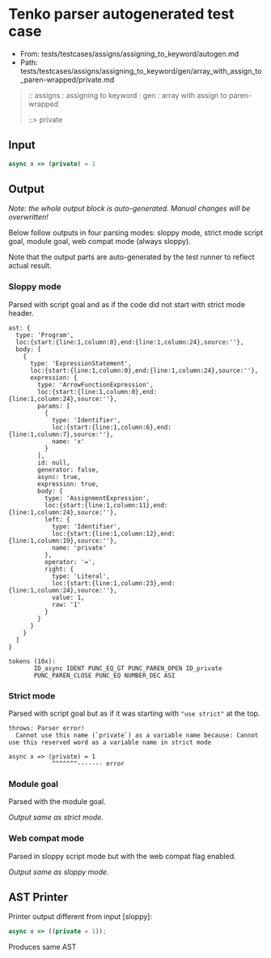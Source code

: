 # Tenko parser autogenerated test case

- From: tests/testcases/assigns/assigning_to_keyword/autogen.md
- Path: tests/testcases/assigns/assigning_to_keyword/gen/array_with_assign_to_paren-wrapped/private.md

> :: assigns : assigning to keyword : gen : array with assign to paren-wrapped
>
> ::> private

## Input


`````js
async x => (private) = 1
`````

## Output

_Note: the whole output block is auto-generated. Manual changes will be overwritten!_

Below follow outputs in four parsing modes: sloppy mode, strict mode script goal, module goal, web compat mode (always sloppy).

Note that the output parts are auto-generated by the test runner to reflect actual result.

### Sloppy mode

Parsed with script goal and as if the code did not start with strict mode header.

`````
ast: {
  type: 'Program',
  loc:{start:{line:1,column:0},end:{line:1,column:24},source:''},
  body: [
    {
      type: 'ExpressionStatement',
      loc:{start:{line:1,column:0},end:{line:1,column:24},source:''},
      expression: {
        type: 'ArrowFunctionExpression',
        loc:{start:{line:1,column:0},end:{line:1,column:24},source:''},
        params: [
          {
            type: 'Identifier',
            loc:{start:{line:1,column:6},end:{line:1,column:7},source:''},
            name: 'x'
          }
        ],
        id: null,
        generator: false,
        async: true,
        expression: true,
        body: {
          type: 'AssignmentExpression',
          loc:{start:{line:1,column:11},end:{line:1,column:24},source:''},
          left: {
            type: 'Identifier',
            loc:{start:{line:1,column:12},end:{line:1,column:19},source:''},
            name: 'private'
          },
          operator: '=',
          right: {
            type: 'Literal',
            loc:{start:{line:1,column:23},end:{line:1,column:24},source:''},
            value: 1,
            raw: '1'
          }
        }
      }
    }
  ]
}

tokens (10x):
       ID_async IDENT PUNC_EQ_GT PUNC_PAREN_OPEN ID_private
       PUNC_PAREN_CLOSE PUNC_EQ NUMBER_DEC ASI
`````

### Strict mode

Parsed with script goal but as if it was starting with `"use strict"` at the top.

`````
throws: Parser error!
  Cannot use this name (`private`) as a variable name because: Cannot use this reserved word as a variable name in strict mode

async x => (private) = 1
            ^^^^^^^------- error
`````


### Module goal

Parsed with the module goal.

_Output same as strict mode._

### Web compat mode

Parsed in sloppy script mode but with the web compat flag enabled.

_Output same as sloppy mode._

## AST Printer

Printer output different from input [sloppy]:

````js
async x => ((private = 1));
````

Produces same AST

